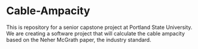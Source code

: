 Cable-Ampacity
==============

This is repository for a senior capstone project at Portland State University. We are creating a software project that will calculate the cable ampacity based on the Neher McGrath paper, the industry standard.